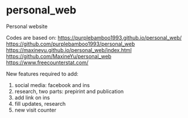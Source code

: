 # personal_web
Personal website

Codes are based on:
https://purplebamboo1993.github.io/personal_web/
https://github.com/purplebamboo1993/personal_web
https://maxineyu.github.io/personal_web/index.html
https://github.com/MaxineYu/personal_web
https://www.freecounterstat.com/


New features required to add:
1. social media: facebook and ins
2. research, two parts: prepirint and publication
3. add link on ins
4. fill updates, research
5. new visit counter



